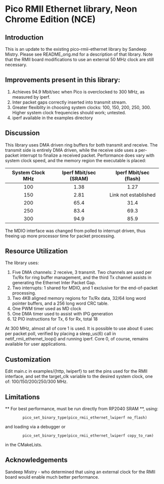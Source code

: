 # Pico RMII Ethernet library, Neon Chrome Edition (NCE)

## Introduction

This is an update to the existing pico-rmii-ethernet library by Sandeep Mistry.
Please see README_orig.md for a description of that library. Note that the
RMII board modifications to use an external 50 MHz clock are still necessary.

## Improvements present in this library:
1. Achieves 94.9 Mbit/sec when Pico is overclocked to 300 MHz, as measured
by iperf.
2. Inter packet gaps correctly inserted into transmit stream.
3. Greater flexiblity in choosing system clocks: 100, 150, 200, 250, 300.
Higher system clock frequencies should work; untested.
4. iperf available in the examples directory

## Discussion

This library uses DMA driven ring buffers for both transmit and receive. The
transmit side is entirely DMA driven, while the receive side uses a per-packet
interrupt to finalize a received packet. Performance does vary with system
clock speed, and the memory region the executable is placed:

| System Clock MHz | Iperf Mbit/sec (SRAM) | Iperf Mbit/sec (flash) |
| :---:            |     :---:      |     :---:      |
| 100              | 1.38           | 1.27           |
| 150              | 2.81           | Link not established  |
| 200              | 65.4           | 31.4           |
| 250              | 83.4           | 69.3           |
| 300              | 94.9           | 85.9           |

The MDIO interface was changed from polled to interrupt driven, thus freeing
up more processor time for packet processing.

## Resource Utilization

The library uses:

1. Five DMA channels: 2 receive, 3 transmit. Two channels are used per Tx/Rx for
ring buffer management, and the third Tx channel assists in generating the
Ethernet Inter Packet Gap.
2. Two interrupts: 1 shared for MDIO, and 1 exclusive for the end-of-packet
processing.
3. Two 4KB aligned memory regions for Tx/Rx data, 32/64 long word pointer
buffers, and a 256 long word CRC table. 
4. One PWM timer used as MD clock
5. One DMA timer used to assist with IPG generation
6. 12 PIO instructions for Tx, 6 for Rx, total 18

At 300 MHz, almost all of core 1 is used. It is possible to use about 6
usec per packet poll, verified by placing a sleep_us(6) call in
netif_rmii_ethernet_loop() and running iperf. Core 0, of course, remains
available for user applications.

## Customization

Edit main.c in examples/{http, lwiperf} to set the pins used for the RMII
interface, and set the target_clk variable to the desired system clock, one
of: 100/150/200/250/300 MHz.

## Limitations

** For best performance, must be run directly from RP2040 SRAM **, using:
```
        pico_set_binary_type(pico_rmii_ethernet_lwiperf no_flash)
```
and loading via a debugger or
```
        pico_set_binary_type(pico_rmii_ethernet_lwiperf copy_to_ram)
```
in the CMakeLists.


## Acknowledgements

Sandeep Mistry - who determined that using an external clock for the RMII
board would enable much better performance.





